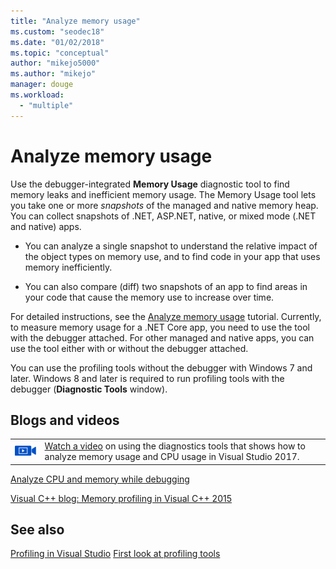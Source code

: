 ```yaml
---
title: "Analyze memory usage"
ms.custom: "seodec18"
ms.date: "01/02/2018"
ms.topic: "conceptual"
author: "mikejo5000"
ms.author: "mikejo"
manager: douge
ms.workload:
  - "multiple"
---
```

# Analyze memory usage
Use the debugger-integrated **Memory Usage** diagnostic tool to find memory leaks and inefficient memory usage. The Memory Usage tool lets you take one or more *snapshots* of the managed and native memory heap. You can collect snapshots of .NET, ASP.NET, native, or mixed mode (.NET and native) apps.

-   You can analyze a single snapshot to understand the relative impact of the object types on memory use, and to find code in your app that uses memory inefficiently.

-   You can also compare (diff) two snapshots of an app to find areas in your code that cause the memory use to increase over time.

For detailed instructions, see the [Analyze memory usage](../profiling/memory-usage.md) tutorial.  Currently, to measure memory usage for a .NET Core app, you need to use the tool with the debugger attached. For other managed and native apps, you can use the tool either with or without the debugger attached.

You can use the profiling tools without the debugger with Windows 7 and later. Windows 8 and later is required to run profiling tools with the debugger (**Diagnostic Tools** window).

## Blogs and videos

| | |
|---------|---------|
| ![movie camera icon for video](../install/media/video-icon.png "Watch a video") | [Watch a video](https://mva.microsoft.com/en-US/training-courses-embed/getting-started-with-visual-studio-2017-17798/Profiling-with-Diagnostics-Tools-in-Visual-Studio-2017-daHnzMD6D_9211787171) on using the diagnostics tools that shows how to analyze memory usage and CPU usage in Visual Studio 2017. |

 [Analyze CPU and memory while debugging](https://devblogs.microsoft.com/visualstudio/analyze-cpu-memory-while-debugging/)

 [Visual C++ blog: Memory profiling in Visual C++ 2015](https://blogs.msdn.microsoft.com/vcblog/2015/10/21/memory-profiling-in-visual-c-2015/)

## See also
 [Profiling in Visual Studio](../profiling/index.md)
 [First look at profiling tools](../profiling/profiling-feature-tour.md)